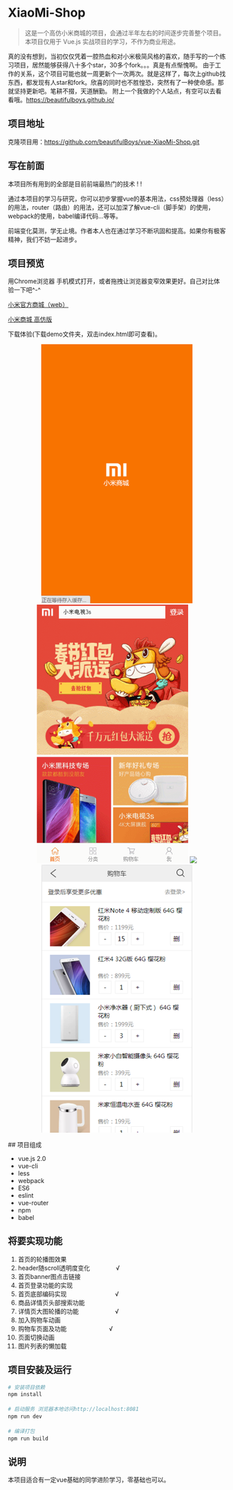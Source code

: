 # XiaoMi-Shop

> 这是一个高仿小米商城的项目，会通过半年左右的时间逐步完善整个项目。本项目仅用于 Vue.js 实战项目的学习，不作为商业用途。

真的没有想到，当初仅仅凭着一腔热血和对小米极简风格的喜欢，随手写的一个练习项目，居然能够获得八十多个star，30多个fork。。。真是有点惭愧啊。
由于工作的关系，这个项目可能也就一周更新个一次两次。就是这样了，每次上github找东西，都发现有人star和fork。欣喜的同时也不胜惶恐，突然有了一种使命感。那就坚持更新吧。笔耕不掇，天道酬勤。
附上一个我做的个人站点，有空可以去看看哦。https://beautifulboys.github.io/

## 项目地址

克隆项目用：https://github.com/beautifulBoys/vue-XiaoMi-Shop.git

## 写在前面

  本项目所有用到的全部是目前前端最热门的技术 ! !

  通过本项目的学习与研究，你可以初步掌握vue的基本用法，css预处理器（less）的用法，router（路由）的用法，还可以加深了解vue-cli（脚手架）的使用，webpack的使用，babel编译代码...等等。

  前端变化莫测，学无止境。作者本人也在通过学习不断巩固和提高。如果你有极客精神，我们不妨一起进步。


## 项目预览

  用Chrome浏览器 手机模式打开，或者拖拽让浏览器变窄效果更好。自己对比体验一下吧^-^

[小米官方商城（web）](http://m.mi.com/)

[小米商城 高仿版](https://beautifulboys.github.io/phone/mi/)

下载体验(下载demo文件夹，双击index.html即可查看)。

<p align="center">
	<img src="https://github.com/beautifulBoys/beautifulBoys.github.io/blob/master/source/XiaoMi-Shop/images/newGIF.gif" width="350px"/>
	<img src="https://github.com/beautifulBoys/beautifulBoys.github.io/blob/master/source/XiaoMi-Shop/images/newGIF1.gif" width="350px"/>
	<img src="https://github.com/beautifulBoys/beautifulBoys.github.io/blob/master/source/XiaoMi-Shop/images/newGIF3.gif" width="350px"/>
	<img src="https://github.com/beautifulBoys/beautifulBoys.github.io/blob/master/source/XiaoMi-Shop/images/cart.png" width="350px"/>

</p>
## 项目组成

* vue.js 2.0
* vue-cli
* less
* webpack
* ES6
* eslint
* vue-router
* npm
* babel

## 将要实现功能

1. 首页的轮播图效果
2. header随scroll透明度变化　　　　 √
3. 首页banner图点击链接
4. 首页登录功能的实现
5. 首页底部编码实现　　　　　　　　√
6. 商品详情页头部搜索功能
7. 详情页大图轮播的功能　　　　　　√
8. 加入购物车动画
9. 购物车页面及功能　　　　　　　√
10. 页面切换动画
11. 图片列表的懒加载

## 项目安装及运行

``` bash
# 安装项目依赖
npm install

# 启动服务 浏览器本地访问http://localhost:8081
npm run dev

# 编译打包
npm run build
```

## 说明

  本项目适合有一定vue基础的同学进阶学习，零基础也可以。
